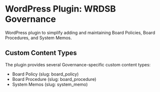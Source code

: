 # WordPress Plugin: WRDSB Governance
WordPress plugin to simplify adding and maintaining Board Policies, Board Procedures, and System Memos.

## Custom Content Types
The plugin provides several Governance-specific custom content types:
* Board Policy (slug: board_policy)
* Board Procedure (slug: board_procedure)
* System Memos (slug: system_memo)
